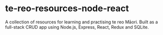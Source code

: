 # te-reo-resources-node-react

A collection of resources for learning and practising te reo Māori. Built as a full-stack CRUD app using Node.js, Express, React, Redux and SQLite.
